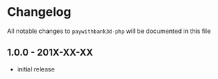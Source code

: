 # Changelog

All notable changes to `paywithbank3d-php` will be documented in this file

## 1.0.0 - 201X-XX-XX

- initial release
